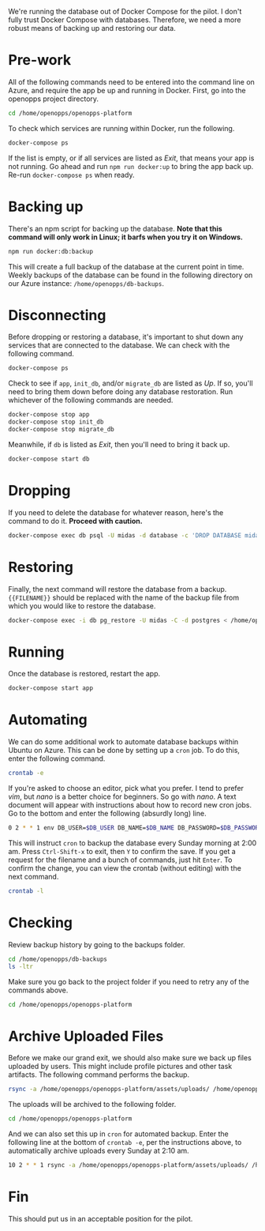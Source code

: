 We're running the database out of Docker Compose for the pilot. I don't fully trust Docker Compose with databases. Therefore, we need a more robust means of backing up and restoring our data.

# Pre-work

All of the following commands need to be entered into the command line on Azure, and require the app be up and running in Docker. First, go into the openopps project directory.

```sh
cd /home/openopps/openopps-platform
```

To check which services are running within Docker, run the following.

```sh
docker-compose ps
```

If the list is empty, or if all services are listed as *Exit*, that means your app is not running. Go ahead and run `npm run docker:up` to bring the app back up. Re-run `docker-compose ps` when ready.

# Backing up

There's an npm script for backing up the database. **Note that this command will only work in Linux; it barfs when you try it on Windows.**

```sh
npm run docker:db:backup
```

This will create a full backup of the database at the current point in time. Weekly backups of the database can be found in the following directory on our Azure instance: `/home/openopps/db-backups`.

# Disconnecting

Before dropping or restoring a database, it's important to shut down any services that are connected to the database. We can check with the following command.

```sh
docker-compose ps
```

Check to see if `app`, `init_db`, and/or `migrate_db` are listed as *Up*. If so, you'll need to bring them down before doing any database restoration. Run whichever of the following commands are needed.

```sh
docker-compose stop app
docker-compose stop init_db
docker-compose stop migrate_db
```

Meanwhile, if `db` is listed as *Exit*, then you'll need to bring it back up.

```sh
docker-compose start db
```

# Dropping

If you need to delete the database for whatever reason, here's the command to do it. **Proceed with caution.**

```sh
docker-compose exec db psql -U midas -d database -c 'DROP DATABASE midas'
```

# Restoring

Finally, the next command will restore the database from a backup. `{{FILENAME}}` should be replaced with the name of the backup file from which you would like to restore the database.

```sh
docker-compose exec -i db pg_restore -U midas -C -d postgres < /home/openopps/db-backups/{{FILENAME}}.dump
```

# Running

Once the database is restored, restart the app.

```sh
docker-compose start app
```

# Automating

We can do some additional work to automate database backups within Ubuntu on Azure. This can be done by setting up a `cron` job. To do this, enter the following command.

```sh
crontab -e
```

If you're asked to choose an editor, pick what you prefer. I tend to prefer *vim*, but *nano* is a better choice for beginners. So go with *nano*. A text document will appear with instructions about how to record new cron jobs. Go to the bottom and enter the following (absurdly long) line.

```sh
0 2 * * 1 env DB_USER=$DB_USER DB_NAME=$DB_NAME DB_PASSWORD=$DB_PASSWORD /usr/local/bin/docker-compose -f /home/openopps/openopps-platform/docker-compose.yml -f /home/openopps/openopps-platform/docker-compose.azure.yml -p openopps-platform-azure exec -T db pg_dump -U midas -Fc midas > /home/openopps/db-backups/$(date +\%Y\%m\%d-\%H\%M\%S).dump 2>&1 | logger -t cron_db_backup

```

This will instruct `cron` to backup the database every Sunday morning at 2:00 am. Press `Ctrl-Shift-x` to exit, then `Y` to confirm the save. If you get a request for the filename and a bunch of commands, just hit `Enter`. To confirm the change, you can view the crontab (without editing) with the next command.

```sh
crontab -l
```

# Checking

Review backup history by going to the backups folder.

```sh
cd /home/openopps/db-backups
ls -ltr
```

Make sure you go back to the project folder if you need to retry any of the commands above.

```sh
cd /home/openopps/openopps-platform
```

# Archive Uploaded Files

Before we make our grand exit, we should also make sure we back up files uploaded by users. This might include profile pictures and other task artifacts. The following command performs the backup.

```sh
rsync -a /home/openopps/openopps-platform/assets/uploads/ /home/openopps/uploads-archive
```

The uploads will be archived to the following folder.

```sh
cd /home/openopps/openopps-platform
```

And we can also set this up in `cron` for automated backup. Enter the following line at the bottom of `crontab -e`, per the instructions above, to automatically archive uploads every Sunday at 2:10 am.

```sh
10 2 * * 1 rsync -a /home/openopps/openopps-platform/assets/uploads/ /home/openopps/uploads-archive
```

# Fin

This should put us in an acceptable position for the pilot.
